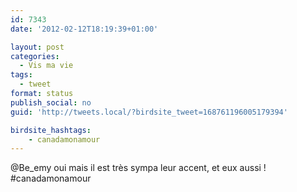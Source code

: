 ```yaml
---
id: 7343
date: '2012-02-12T18:19:39+01:00'

layout: post
categories:
  - Vis ma vie
tags:
  - tweet
format: status
publish_social: no
guid: 'http://tweets.local/?birdsite_tweet=168761196005179394'

birdsite_hashtags:
    - canadamonamour
---
```


@Be\_emy oui mais il est très sympa leur accent, et eux aussi ! #canadamonamour